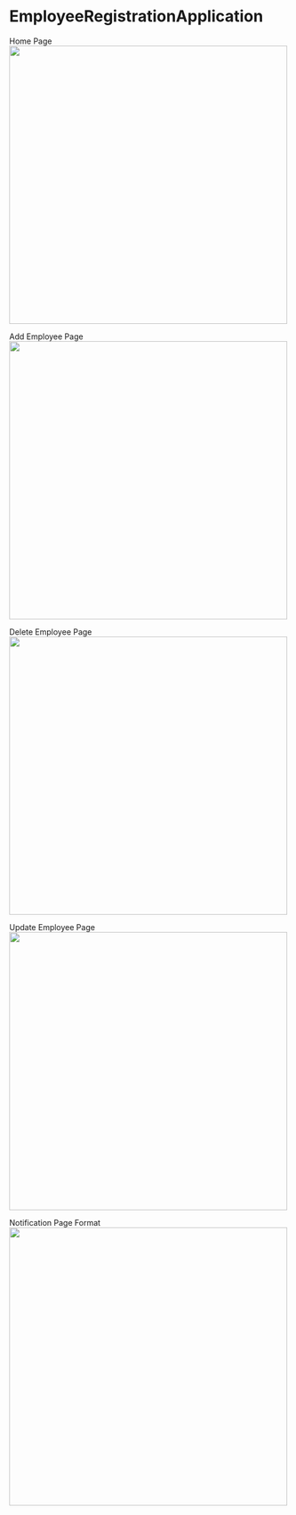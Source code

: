 # EmployeeRegistrationApplication

Home Page
<img src="https://user-images.githubusercontent.com/40024983/147874245-ccaa9fc3-3473-4696-b452-1b58b84e4cba.png" width="500">

Add Employee Page
<img src="https://user-images.githubusercontent.com/40024983/147874258-22ebb951-93e8-41d7-ba87-518d6dc61b53.png" width="500">

Delete Employee Page
<img src="https://user-images.githubusercontent.com/40024983/147874265-24827fdd-b09d-41b1-b7e6-3d3de0b76016.png" width="500">

Update Employee Page
<img src="https://user-images.githubusercontent.com/40024983/147874271-008f17d8-ed4c-4d90-8551-9295f8212e83.png" width="500">

Notification Page Format
<img src="https://user-images.githubusercontent.com/40024983/147874279-2be44376-f9d5-414f-88b5-7ba3f26ce339.png" width="500">
